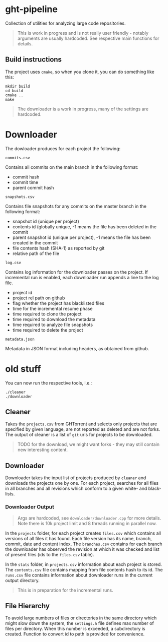 # ght-pipeline

Collection of utilities for analyzing large code repositories. 

> This is work in progress and is not really user friendly - notably arguments are usually hardcoded. See respective main functions for details. 

## Build instructions

The project uses `cmake`, so when you clone it, you can do something like this:

    mkdir build
    cd build
    cmake ..
    make
    
> The downloader is a work in progress, many of the settings are hardcoded.

# Downloader

The dowloader produces for each project the following:

`commits.csv`

Contains all commits on the main branch in the following format:

- commit hash
- commit time
- parent commit hash

`snapshots.csv`

Contains file snapshots for any commits on the master branch in the following format:

- snapshot id (unique per project)
- contents id (globally unique, -1 means the file has been deleted in the commit
- parent snapshot id (unique per project), -1 means the file has been created in the commit
- file contents hash (SHA-1) as reported by git
- relative path of the file

`log.csv`

Contains log information for the downloader passes on the project. If incremental run is enabled, each downloader run appends a line to the log file.

- project id
- project rel path on github
- flag whether the project has blacklisted files
- time for the incremental resume phase
- time required to clone the project
- time required to download the metadata
- time required to analyze file snapshots
- time required to delete the project

`metadata.json`

Metadata in JSON format including headers, as obtained from github.














































# old stuff

You can now run the respective tools, i.e.:

    ./cleaner
    ./downloader

## Cleaner

Takes the `projects.csv` from GHTorrent and selects only projects that are specified by given language, are not reported as deleted and are not forks. The output of cleaner is a list of `git` urls for projects to be downloaded. 

> TODO for the download, we might want forks - they may still contain new interesting content. 

## Downloader

Downloader takes the input list of projects produced by `cleaner` and downloads the projects one by one. For each project, searches for all files in all branches and all revisions which conform to a given white- and black- lists. 

### Downloader Output

> Args are hardcoded, see `downloader/downloader.cpp` for more details. Note there is 10k project limit and 8 threads running in parallel now. 

In the `projects` folder, for each project creates `files.csv` which contains all versions of all files it has found. Each file version has its name, branch, commit, date and content index. The `branches.csv` contains for each branch the downloader has observed the revision at which it was checked and list of present files (ids to the `files.csv` table). 

In the `stats` folder, in `projects.csv` information about each project is stored. The `contents.csv` file contains mapping from file contents hash to its id. The `runs.csv` file contains information about downloader runs in the current output directory. 

> This is in preparation for the incremental runs. 

## File Hierarchy

To avoid large numbers of files or directories in the same directory which might slow down the system, the `settings.h` file defines max number of files per directory. When this number is exceeded, a subdirectory is created. Function to convert id to path is provided for convenience. 





